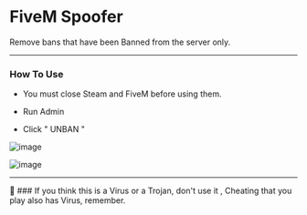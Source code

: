 # FiveM Spoofer 
Remove bans that have been Banned from the server only.

***

### How To Use

- You must close Steam and FiveM before using them.

- Run Admin 

- Click " UNBAN " 





![image](https://user-images.githubusercontent.com/94861415/146951381-588ddb17-fe7c-4d75-929b-a478d2e8fa6e.png)

![image](https://user-images.githubusercontent.com/94861415/146951671-e08676f5-4308-4979-b7f6-6f9c7b472f7c.png)




***


📌 ### If you think this is a Virus or a Trojan, don't use it , Cheating that you play also has Virus, remember.
